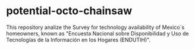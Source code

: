 # potential-octo-chainsaw
This repository analize the Survey for technology availability of Mexico´s homeowners, known as "Encuesta Nacional sobre Disponibilidad y Uso de Tecnologías de la Información en los Hogares (ENDUTIH)".
